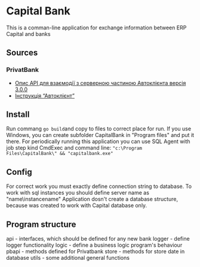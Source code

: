 # Capital Bank

This is a comman-line application for exchange information between ERP Capital and banks

## Sources
### PrivatBank
* [Опис API для взаємодії з серверною частиною Автоклієнта версія 3.0.0](https://docs.google.com/document/d/e/2PACX-1vTtKvGa3P4E-lDqLg3bHRF6Wi9S7GIjSMFEFxII5qQZBGxuTXs25hQNiUU1hMZQhOyx6BNvIZ1bVKSr/pub)
* [Інструкція “Автоклієнт”](https://docs.google.com/document/d/e/2PACX-1vS8rx2WKg69o6JvG5L4AhSXcU6vxXcJph6WK84qJcAYDBvsNYEob57jDMQhbosjc9gRS5bOTqTXf0vb/pub#h.nqpje6ikfhcq)

## Install
Run commang `go build`and copy to files to correct place for run. If you use Windows, you can create subfolder CapitalBank in "Program files" and put it there. For periodically running this application you can use SQL Agent with job step kind CmdExec and command line: `"c:\Program Files\CapitalBank\" && "capitalbank.exe"`

## Config
For correct work you must exactly define connection string to database. To work with sql instances you should define server name as "name\\instancename"
Application dosn't create a database structure, because was created to work with Capital database only.

## Program structure
api - interfaces, which should be defined for any new bank
logger - define logger functionality
logic - define a business logic program's behaviour
pbapi - methods defined for Privatbank
store - methods for store date in database
utils - some additional general functions
